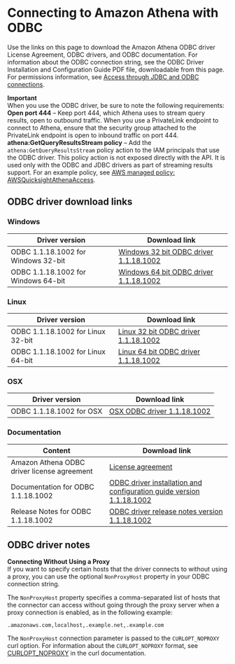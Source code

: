 # Connecting to Amazon Athena with ODBC<a name="connect-with-odbc"></a>

Use the links on this page to download the Amazon Athena ODBC driver License Agreement, ODBC drivers, and ODBC documentation\. For information about the ODBC connection string, see the ODBC Driver Installation and Configuration Guide PDF file, downloadable from this page\. For permissions information, see [Access through JDBC and ODBC connections](policy-actions.md)\.

**Important**  
When you use the ODBC driver, be sure to note the following requirements:  
**Open port 444** – Keep port 444, which Athena uses to stream query results, open to outbound traffic\. When you use a PrivateLink endpoint to connect to Athena, ensure that the security group attached to the PrivateLink endpoint is open to inbound traffic on port 444\. 
**athena:GetQueryResultsStream policy** – Add the `athena:GetQueryResultsStream` policy action to the IAM principals that use the ODBC driver\. This policy action is not exposed directly with the API\. It is used only with the ODBC and JDBC drivers as part of streaming results support\. For an example policy, see [AWS managed policy: AWSQuicksightAthenaAccess](managed-policies.md#awsquicksightathenaaccess-managed-policy)\. 

## ODBC driver download links<a name="connect-with-odbc-driver-and-documentation-download-links"></a>

### Windows<a name="connect-with-odbc-windows"></a>


| Driver version | Download link | 
| --- | --- | 
| ODBC 1\.1\.18\.1002 for Windows 32\-bit | [Windows 32 bit ODBC driver 1\.1\.18\.1002](https://s3.amazonaws.com/athena-downloads/drivers/ODBC/SimbaAthenaODBC_1.1.18.1002/Windows/SimbaAthena_1.1.18.1002_32-bit.msi) | 
| ODBC 1\.1\.18\.1002 for Windows 64\-bit | [Windows 64 bit ODBC driver 1\.1\.18\.1002](https://s3.amazonaws.com/athena-downloads/drivers/ODBC/SimbaAthenaODBC_1.1.18.1002/Windows/SimbaAthena_1.1.18.1002_64-bit.msi) | 

### Linux<a name="connect-with-odbc-linux"></a>


| Driver version | Download link | 
| --- | --- | 
| ODBC 1\.1\.18\.1002 for Linux 32\-bit | [Linux 32 bit ODBC driver 1\.1\.18\.1002](https://s3.amazonaws.com/athena-downloads/drivers/ODBC/SimbaAthenaODBC_1.1.18.1002/Linux/simbaathena-1.1.18.1002-1.el7.i686.rpm) | 
| ODBC 1\.1\.18\.1002 for Linux 64\-bit | [Linux 64 bit ODBC driver 1\.1\.18\.1002](https://s3.amazonaws.com/athena-downloads/drivers/ODBC/SimbaAthenaODBC_1.1.18.1002/Linux/simbaathena-1.1.18.1002-1.el7.x86_64.rpm) | 

### OSX<a name="connect-with-odbc-osx"></a>


| Driver version | Download link | 
| --- | --- | 
| ODBC 1\.1\.18\.1002 for OSX | [OSX ODBC driver 1\.1\.18\.1002](https://s3.amazonaws.com/athena-downloads/drivers/ODBC/SimbaAthenaODBC_1.1.18.1002/OSX/SimbaAthena_1.1.18.1002.dmg) | 

### Documentation<a name="connect-with-odbc-driver-documentation"></a>


| Content | Download link | 
| --- | --- | 
| Amazon Athena ODBC driver license agreement |  [License agreement](https://s3.amazonaws.com/athena-downloads/agreement/ODBC/Amazon+Athena+ODBC+Driver+License+Agreement.pdf)  | 
| Documentation for ODBC 1\.1\.18\.1002 | [ODBC driver installation and configuration guide version 1\.1\.18\.1002](https://s3.amazonaws.com/athena-downloads/drivers/ODBC/SimbaAthenaODBC_1.1.18.1002/docs/Simba+Amazon+Athena+ODBC+Connector+Install+and+Configuration+Guide.pdf) | 
| Release Notes for ODBC 1\.1\.18\.1002 | [ODBC driver release notes version 1\.1\.18\.1002](https://s3.amazonaws.com/athena-downloads/drivers/ODBC/SimbaAthenaODBC_1.1.18.1002/docs/release-notes.txt) | 

## ODBC driver notes<a name="connect-with-odbc-configuration"></a>

**Connecting Without Using a Proxy**  
If you want to specify certain hosts that the driver connects to without using a proxy, you can use the optional `NonProxyHost` property in your ODBC connection string\.

The `NonProxyHost` property specifies a comma\-separated list of hosts that the connector can access without going through the proxy server when a proxy connection is enabled, as in the following example:

```
.amazonaws.com,localhost,.example.net,.example.com
```

The `NonProxyHost` connection parameter is passed to the `CURLOPT_NOPROXY` curl option\. For information about the `CURLOPT_NOPROXY` format, see [CURLOPT\_NOPROXY](https://curl.se/libcurl/c/CURLOPT_NOPROXY.html) in the curl documentation\. 
